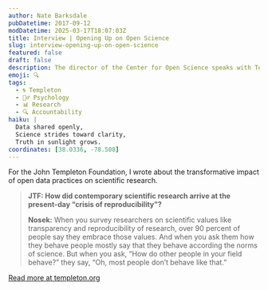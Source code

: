 ```yaml
---
author: Nate Barksdale
pubDatetime: 2017-09-12
modDatetime: 2025-03-17T18:07:03Z
title: Interview | Opening Up on Open Science
slug: interview-opening-up-on-open-science
featured: false
draft: false
description: The director of the Center for Open Science speaks with Templeton.org about the “reproducibility crisis” and his organization’s plans to help scientific research stay true to its values.
emoji: 🔍
tags:
  - 🌀 Templeton
  - 🧘‍♂️ Psychology
  - 📊 Research
  - 🔍 Accountability
haiku: |
  Data shared openly,  
  Science strides toward clarity,  
  Truth in sunlight grows.
coordinates: [38.0336, -78.508]
---
```


For the John Templeton Foundation, I wrote about the transformative impact of open data practices on scientific research.

> **JTF: How did contemporary scientific research arrive at the present-day “crisis of reproducibility”?**
>
> **Nosek:** When you survey researchers on scientific values like transparency and reproducibility of research, over 90 percent of people say they embrace those values. And when you ask them how they behave people mostly say that they behave according the norms of science. But when you ask, “How do other people in your field behave?” they say, “Oh, most people don’t behave like that.”

[Read more at templeton.org](https://www.templeton.org/news/opening-open-science)
